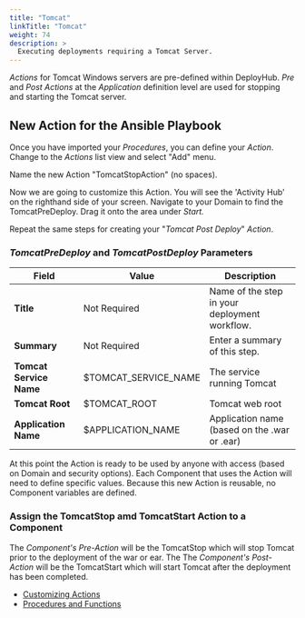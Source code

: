 ```yaml
---
title: "Tomcat"
linkTitle: "Tomcat"
weight: 74
description: >
  Executing deployments requiring a Tomcat Server.
---
```


_Actions_ for Tomcat Windows servers are pre-defined within DeployHub.  _Pre_ and _Post_ _Actions_ at the _Application_ definition level are used for stopping and starting the Tomcat server.

## New Action for the Ansible Playbook

Once you have imported your _Procedures_, you can define your _Action_. Change to the _Actions_ list view and select "Add" menu.  

Name the new Action "TomcatStopAction" (no spaces).

Now we are going to customize this Action. You will see the 'Activity Hub' on the righthand side of your screen. Navigate to your Domain to find the TomcatPreDeploy. Drag it onto the area under _Start._  

Repeat the same steps for creating your "_Tomcat Post Deploy_" _Action_.

### _TomcatPreDeploy_ and _TomcatPostDeploy_ Parameters

| **Field** | Value | Description |
| --- | --- | --- |
| **Title** | Not Required | Name of the step in your deployment workflow.  |
| **Summary** | Not Required | Enter a summary of this step. | |
| **Tomcat Service Name** | $TOMCAT_SERVICE_NAME| The service running Tomcat |
| **Tomcat Root** | $TOMCAT_ROOT | Tomcat web root |
| **Application Name** | $APPLICATION_NAME | Application name (based on the .war or .ear) |

At this point the Action is ready to be used by anyone with access (based on Domain and security options). Each Component that uses the Action will need to define specific values. Because this new Action is reusable, no Component variables are defined.

### Assign the TomcatStop amd TomcatStart Action to a Component

The _Component's_ _Pre-Action_ will be the TomcatStop which will stop Tomcat prior to the deployment of the war or ear.  The The _Component's_ _Post-Action_ will be the TomcatStart which will start Tomcat after the deployment has been completed.

- [Customizing Actions](/userguide/first-steps/2-define-your-actions/)
- [Procedures and Functions](/userguide/customizations/2-define-your-functions-and-procedures/)

